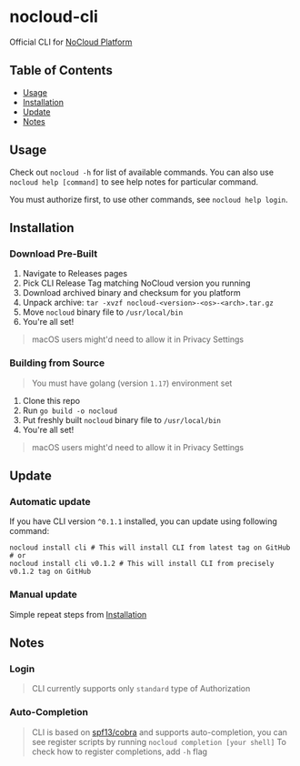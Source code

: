 # nocloud-cli
Official CLI for [NoCloud Platform](https://github.com/slntopp/nocloud)

## Table of Contents

* [Usage](#usage)
* [Installation](#installation)
* [Update](#update)
* [Notes](#notes)

## Usage

Check out `nocloud -h` for list of available commands.
You can also use `nocloud help [command]` to see help notes for particular command.

You must authorize first, to use other commands, see `nocloud help login`.

## Installation

### Download Pre-Built

1. Navigate to Releases pages
2. Pick CLI Release Tag matching NoCloud version you running
3. Download archived binary and checksum for you platform
4. Unpack archive: `tar -xvzf nocloud-<version>-<os>-<arch>.tar.gz`
5. Move `nocloud` binary file to `/usr/local/bin`
6. You're all set!

> macOS users might'd need to allow it in Privacy Settings

### Building from Source

> You must have golang (version `1.17`) environment set

1. Clone this repo
2. Run `go build -o nocloud`
3. Put freshly built `nocloud` binary file to `/usr/local/bin`
4. You're all set!

> macOS users might'd need to allow it in Privacy Settings

## Update

### Automatic update

If you have CLI version `^0.1.1` installed, you can update using following command:

```shell
nocloud install cli # This will install CLI from latest tag on GitHub
# or
nocloud install cli v0.1.2 # This will install CLI from precisely v0.1.2 tag on GitHub
```

### Manual update

Simple repeat steps from [Installation](#installation)

## Notes

### Login

> CLI currently supports only `standard` type of Authorization

### Auto-Completion

> CLI is based on [spf13/cobra](https://github.com/spf13/cobra) and supports auto-completion,
> you can see register scripts by running `nocloud completion [your shell]`
> To check how to register completions, add `-h` flag
